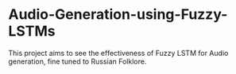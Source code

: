 # Audio-Generation-using-Fuzzy-LSTMs
This project aims to see the effectiveness of Fuzzy LSTM for Audio generation, fine tuned to Russian Folklore.

